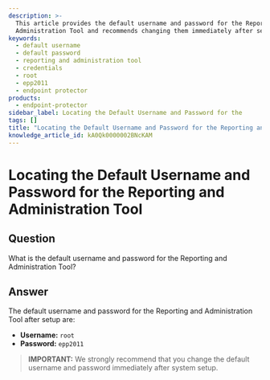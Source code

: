 ```yaml
---
description: >-
  This article provides the default username and password for the Reporting and
  Administration Tool and recommends changing them immediately after setup.
keywords:
  - default username
  - default password
  - reporting and administration tool
  - credentials
  - root
  - epp2011
  - endpoint protector
products:
  - endpoint-protector
sidebar_label: Locating the Default Username and Password for the
tags: []
title: "Locating the Default Username and Password for the Reporting and Administration Tool"
knowledge_article_id: kA0Qk0000002BNcKAM
---
```


# Locating the Default Username and Password for the Reporting and Administration Tool

## Question
What is the default username and password for the Reporting and Administration Tool?

## Answer
The default username and password for the Reporting and Administration Tool after setup are:

- **Username:** `root`
- **Password:** `epp2011`

> **IMPORTANT:** We strongly recommend that you change the default username and password immediately after system setup.
